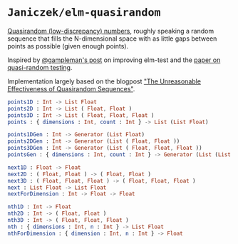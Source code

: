 # `Janiczek/elm-quasirandom`

[Quasirandom (low-discrepancy) numbers](https://en.wikipedia.org/wiki/Low-discrepancy_sequence), roughly speaking a random sequence that fills the N-dimensional space with as little gaps between points as possible (given enough points).

Inspired by [@gampleman's post](https://gist.github.com/gampleman/b46f9b60c25e00a31d2416a4cb113672) on improving elm-test and the [paper on quasi-random testing](https://www.researchgate.net/publication/3152943_Quasi-Random_Testing).

Implementation largely based on the blogpost ["The Unreasonable Effectiveness of Quasirandom Sequences"](http://extremelearning.com.au/unreasonable-effectiveness-of-quasirandom-sequences/).

```elm
points1D : Int -> List Float
points2D : Int -> List ( Float, Float )
points3D : Int -> List ( Float, Float, Float )
points : { dimensions : Int, count : Int } -> List (List Float)

points1DGen : Int -> Generator (List Float)
points2DGen : Int -> Generator (List ( Float, Float ))
points3DGen : Int -> Generator (List ( Float, Float, Float ))
pointsGen : { dimensions : Int, count : Int } -> Generator (List (List Float))

next1D : Float -> Float
next2D : ( Float, Float ) -> ( Float, Float )
next3D : ( Float, Float, Float ) -> ( Float, Float, Float )
next : List Float -> List Float
nextForDimension : Int -> Float -> Float

nth1D : Int -> Float
nth2D : Int -> ( Float, Float )
nth3D : Int -> ( Float, Float, Float )
nth : { dimensions : Int, n : Int } -> List Float
nthForDimension : { dimension : Int, n : Int } -> Float
```
